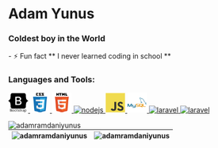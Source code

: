 <h1 align="left">Adam Yunus</h1>
<h3 align="letf">Coldest boy in the World</h3>

<!--<img align="right" alt="Coding" width="250" height="400" src="profile.jpeg">--!>

- ⚡ Fun fact ** I never learned coding in school **

<!--<h3 align="left">Connect with me:</h3>--!>
<p align="left">

<!-- <a href="https://www.linkedin.com/in/bayu-iswahyudi-761457226/" target="blank">
<img align="center" src="https://cdn.jsdelivr.net/npm/simple-icons@3.0.1/icons/linkedin.svg" alt="bayu1s" height="30" width="40" /></a> -->
<!--<a href="https://instagram.com/adamramdaniyunus" target="blank"><img align="center" src="https://cdn.jsdelivr.net/npm/simple-icons@3.0.1/icons/instagram.svg" alt="adamramdaniyunus" height="30" width="40" /></a>--!>
<!-- <a href="https://www.youtube.com/channel/UCW2lyQoXMYUvRk8JpYNNcJw" target="blank"><img align="center" src="https://cdn.jsdelivr.net/npm/simple-icons@3.0.1/icons/youtube.svg" alt="khushboo goel" height="30" width="40" /></a> -->

</p>

<h3 align="left">Languages and Tools:</h3>
<p align="left"> <a href="https://getbootstrap.com" target="_blank" rel="noreferrer"> <img src="https://raw.githubusercontent.com/devicons/devicon/master/icons/bootstrap/bootstrap-plain-wordmark.svg" alt="bootstrap" width="40" height="40"/> </a> <a href="https://www.w3schools.com/css/" target="_blank" rel="noreferrer"> <img src="https://raw.githubusercontent.com/devicons/devicon/master/icons/css3/css3-original-wordmark.svg" alt="css3" width="40" height="40"/> </a> <a href="https://www.w3.org/html/" target="_blank" rel="noreferrer"> <img src="https://raw.githubusercontent.com/devicons/devicon/master/icons/html5/html5-original-wordmark.svg" alt="html5" width="40" height="40"/> </a> <a href="https://nodejs.org/en" target="_blank" rel="noreferrer"> <img src="https://upload.wikimedia.org/wikipedia/commons/d/d9/Node.js_logo.svg" alt="nodejs" width="40" height="40"/> </a> <a href="https://developer.mozilla.org/en-US/docs/Web/JavaScript" target="_blank" rel="noreferrer"> <img src="https://raw.githubusercontent.com/devicons/devicon/master/icons/javascript/javascript-original.svg" alt="javascript" width="40" height="40"/> </a> <a href="https://www.mysql.com/" target="_blank" rel="noreferrer"> <img src="https://raw.githubusercontent.com/devicons/devicon/master/icons/mysql/mysql-original-wordmark.svg" alt="mysql" width="40" height="40"/> </a> <a href="https://laravel.com/" target="_blank" rel="noreferrer"> <img src="https://upload.wikimedia.org/wikipedia/commons/9/9a/Laravel.svg" alt="laravel" width="40" height="40"/> </a> <a href="https://www.mongodb.com/" target="_blank" rel="noreferrer"> <img src="https://upload.wikimedia.org/wikipedia/commons/9/93/MongoDB_Logo.svg" alt="laravel" width="40" height="40"/> </a>
 </p>

<p><img align="left" src="https://github-readme-stats.vercel.app/api/top-langs?username=adamramdaniyunus&show_icons=true&locale=en&layout=compact" alt="adamramdaniyunus" /></p>

<!-- <p>&nbsp;<img align="center" src="https://github-readme-stats.vercel.app/api?username=adamramdaniyunus&show_icons=true&locale=en" alt="nuralieffarhan" /></p>

<p><img align="center" src="https://github-readme-streak-stats.herokuapp.com/?user=nuralieffarhan&" alt="nuralieffarhan" /></p> -->


<!-- <p>&nbsp;<img align="center" src="https://github-readme-stats.vercel.app/api?username=nuralieffarhan&show_icons=true&locale=en" alt="nuralieffarhan" /></p>

<p><img align="center" src="https://github-readme-streak-stats.herokuapp.com/?user=nuralieffarhan&" alt="nuralieffarhan" /></p> -->
| <img src="https://github-readme-stats.vercel.app/api?username=adamramdaniyunus&show_icons=true&locale=en" alt="adamramdaniyunus" /> | <img src="https://github-readme-streak-stats.herokuapp.com/?user=adamramdaniyunus&" alt="adamramdaniyunus" /> |
|---|---|
